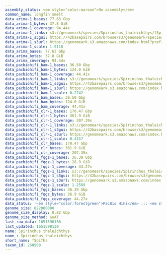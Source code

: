 ```yaml
---
assembly_status: <em style="color:maroon">No assembly</em>
common_name: longfin smelt
data_arima-1_bases: 77.63 Gbp
data_arima-1_bytes: 37.8 GiB
data_arima-1_coverage: 94.44x
data_arima-1_links: s3://genomeark/species/Spirinchus_thaleichthys/fSpiTha1/genomic_data/arima/<br>
data_arima-1_s3gui: https://42basepairs.com/browse/s3/genomeark/species/Spirinchus_thaleichthys/fSpiTha1/genomic_data/arima/
data_arima-1_s3url: https://genomeark.s3.amazonaws.com/index.html?prefix=species/Spirinchus_thaleichthys/fSpiTha1/genomic_data/arima/
data_arima-1_scale: 1.9110
data_arima_bases: 77.63 Gbp
data_arima_bytes: 37.8 GiB
data_arima_coverage: 94.44x
data_pacbiohifi_bam-1_bases: 36.50 Gbp
data_pacbiohifi_bam-1_bytes: 124.0 GiB
data_pacbiohifi_bam-1_coverage: 44.41x
data_pacbiohifi_bam-1_links: s3://genomeark/species/Spirinchus_thaleichthys/fSpiTha1/genomic_data/pacbio_hifi/<br>
data_pacbiohifi_bam-1_s3gui: https://42basepairs.com/browse/s3/genomeark/species/Spirinchus_thaleichthys/fSpiTha1/genomic_data/pacbio_hifi/
data_pacbiohifi_bam-1_s3url: https://genomeark.s3.amazonaws.com/index.html?prefix=species/Spirinchus_thaleichthys/fSpiTha1/genomic_data/pacbio_hifi/
data_pacbiohifi_bam-1_scale: 0.2742
data_pacbiohifi_bam_bases: 36.50 Gbp
data_pacbiohifi_bam_bytes: 124.0 GiB
data_pacbiohifi_bam_coverage: 44.41x
data_pacbiohifi_clr-1_bases: 170.47 Gbp
data_pacbiohifi_clr-1_bytes: 381.9 GiB
data_pacbiohifi_clr-1_coverage: 207.39x
data_pacbiohifi_clr-1_links: s3://genomeark/species/Spirinchus_thaleichthys/fSpiTha1/genomic_data/pacbio_hifi/<br>
data_pacbiohifi_clr-1_s3gui: https://42basepairs.com/browse/s3/genomeark/species/Spirinchus_thaleichthys/fSpiTha1/genomic_data/pacbio_hifi/
data_pacbiohifi_clr-1_s3url: https://genomeark.s3.amazonaws.com/index.html?prefix=species/Spirinchus_thaleichthys/fSpiTha1/genomic_data/pacbio_hifi/
data_pacbiohifi_clr-1_scale: 0.4157
data_pacbiohifi_clr_bases: 170.47 Gbp
data_pacbiohifi_clr_bytes: 381.9 GiB
data_pacbiohifi_clr_coverage: 207.39x
data_pacbiohifi_fqgz-1_bases: 36.39 Gbp
data_pacbiohifi_fqgz-1_bytes: 26.9 GiB
data_pacbiohifi_fqgz-1_coverage: 44.27x
data_pacbiohifi_fqgz-1_links: s3://genomeark/species/Spirinchus_thaleichthys/fSpiTha1/genomic_data/pacbio_hifi/<br>
data_pacbiohifi_fqgz-1_s3gui: https://42basepairs.com/browse/s3/genomeark/species/Spirinchus_thaleichthys/fSpiTha1/genomic_data/pacbio_hifi/
data_pacbiohifi_fqgz-1_s3url: https://genomeark.s3.amazonaws.com/index.html?prefix=species/Spirinchus_thaleichthys/fSpiTha1/genomic_data/pacbio_hifi/
data_pacbiohifi_fqgz-1_scale: 1.2589
data_pacbiohifi_fqgz_bases: 36.39 Gbp
data_pacbiohifi_fqgz_bytes: 26.9 GiB
data_pacbiohifi_fqgz_coverage: 44.27x
data_status: '<em style="color:forestgreen">PacBio HiFi</em> ::: <em style="color:forestgreen">Arima</em>'
genome_size: 822000000
genome_size_display: 0.82 Gbp
genome_size_method: GoAT
last_raw_data: 1651598130
last_updated: 1651598130
name: Spirinchus thaleichthys
name_: Spirinchus_thaleichthys
short_name: fSpiTha
taxon_id: 260508
---
```


